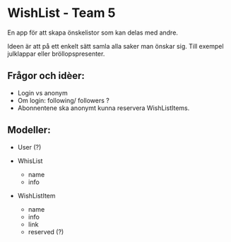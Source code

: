 # WishList - Team 5

En app för att skapa önskelistor som kan delas med andre. 

Ideen är att på ett enkelt sätt samla alla saker man önskar sig. Till exempel julklappar eller bröllopspresenter. 


## Frågor och idèer:

- Login vs anonym
- Om login: following/ followers ?
- Abonnentene ska anonymt kunna reservera WishListItems.


## Modeller:

* User (?)

* WhisList
    - name
    - info

* WishListItem
    - name
    - info
    - link
    - reserved (?)
